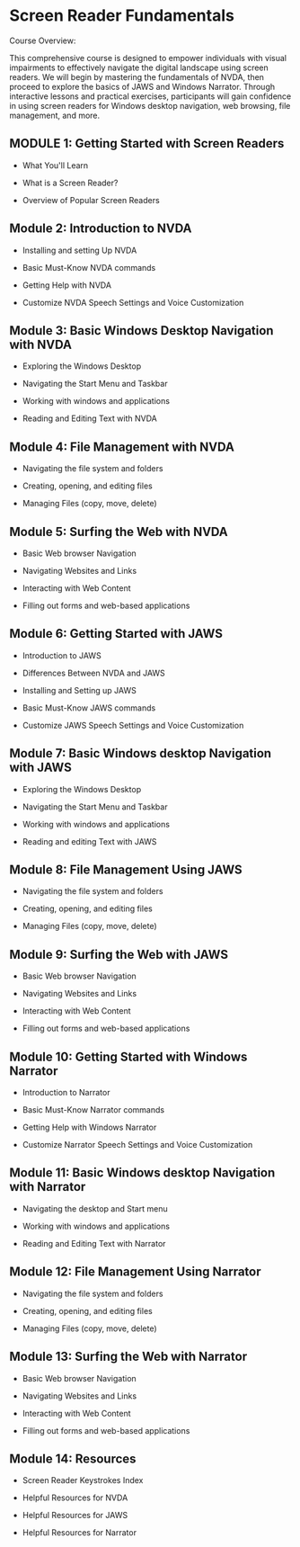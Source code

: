 # Screen Reader Fundamentals

Course Overview:

This comprehensive course is designed to empower individuals with visual
impairments to effectively navigate the digital landscape using screen
readers. We will begin by mastering the fundamentals of NVDA, then
proceed to explore the basics of JAWS and Windows Narrator. Through
interactive lessons and practical exercises, participants will gain
confidence in using screen readers for Windows desktop navigation, web
browsing, file management, and more.

## MODULE 1: Getting Started with Screen Readers

-   What You'll Learn

-   What is a Screen Reader?

-   Overview of Popular Screen Readers

## Module 2: Introduction to NVDA

-   Installing and setting Up NVDA

-   Basic Must-Know NVDA commands

-   Getting Help with NVDA

-   Customize NVDA Speech Settings and Voice Customization

## Module 3: Basic Windows Desktop Navigation with NVDA

-   Exploring the Windows Desktop

-   Navigating the Start Menu and Taskbar

-   Working with windows and applications

-   Reading and Editing Text with NVDA

## Module 4: File Management with NVDA

-   Navigating the file system and folders

-   Creating, opening, and editing files

-   Managing Files (copy, move, delete)

## Module 5: Surfing the Web with NVDA

-   Basic Web browser Navigation

-   Navigating Websites and Links

-   Interacting with Web Content

-   Filling out forms and web-based applications

## Module 6: Getting Started with JAWS

-   Introduction to JAWS

-   Differences Between NVDA and JAWS

-   Installing and Setting up JAWS

-   Basic Must-Know JAWS commands

-   Customize JAWS Speech Settings and Voice Customization

## Module 7: Basic Windows desktop Navigation with JAWS

-   Exploring the Windows Desktop

-   Navigating the Start Menu and Taskbar

-   Working with windows and applications

-   Reading and editing Text with JAWS

## Module 8: File Management Using JAWS

-   Navigating the file system and folders

-   Creating, opening, and editing files

-   Managing Files (copy, move, delete)

## Module 9: Surfing the Web with JAWS

-   Basic Web browser Navigation

-   Navigating Websites and Links

-   Interacting with Web Content

-   Filling out forms and web-based applications

## Module 10: Getting Started with Windows Narrator

-   Introduction to Narrator

-   Basic Must-Know Narrator commands

-   Getting Help with Windows Narrator

-   Customize Narrator Speech Settings and Voice Customization

## Module 11: Basic Windows desktop Navigation with Narrator

-   Navigating the desktop and Start menu

-   Working with windows and applications

-   Reading and Editing Text with Narrator

## Module 12: File Management Using Narrator

-   Navigating the file system and folders

-   Creating, opening, and editing files

-   Managing Files (copy, move, delete)

## Module 13: Surfing the Web with Narrator

-   Basic Web browser Navigation

-   Navigating Websites and Links

-   Interacting with Web Content

-   Filling out forms and web-based applications

## Module 14: Resources

-   Screen Reader Keystrokes Index

-   Helpful Resources for NVDA

-   Helpful Resources for JAWS

-   Helpful Resources for Narrator
